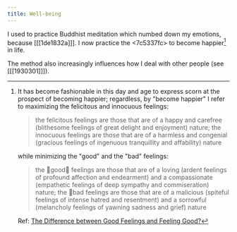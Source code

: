 ```yaml
---
title: Well-being
---
```


I used to practice Buddhist meditation which numbed down my emotions, because [[[1de1832a]]]. I now practice the <7c5337fc> to become happier[^happy] in life. 

The method also increasingly influences how I deal with other people (see [[[1930301]]]).

[^happy]: 
    It has become fashionable in this day and age to express scorn at the prospect of becoming happier; regardless, by "become happier" I refer to maximizing the felicitous and innocuous feelings:  
    > the felicitous feelings are those that are of a happy and carefree (blithesome feelings of great delight and enjoyment) nature; the innocuous feelings are those that are of a harmless and congenial (gracious feelings of ingenuous tranquillity and affability) nature
    
    while minimizing the "good" and the "bad" feelings:
    > the good feelings are those that are of a loving (ardent feelings of profound affection and endearment) and a compassionate (empathetic feelings of deep sympathy and commiseration) nature; the bad feelings are those that are of a malicious (spiteful feelings of intense hatred and resentment) and a sorrowful (melancholy feelings of yawning sadness and grief) nature

    Ref: [The Difference between Good Feelings and Feeling Good?](http://www.actualfreedom.com.au/sundry/frequentquestions/FAQ63a.htm)
